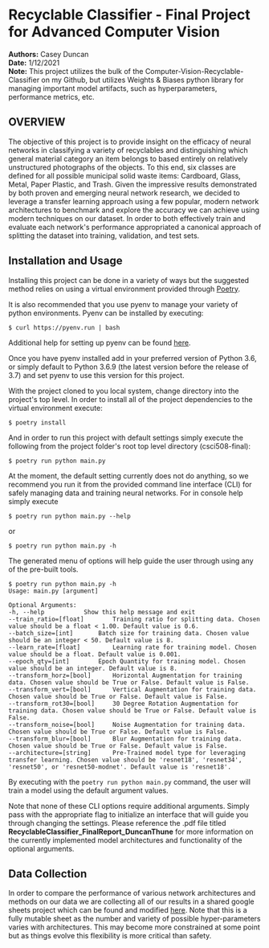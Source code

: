 <h1>Recyclable Classifier - Final Project for Advanced Computer Vision </h1>

**Authors:** Casey Duncan <br />
**Date:** 1/12/2021 <br />
**Note:** This project utilizes the bulk of the Computer-Vision-Recyclable-Classifier on my Github, but utilizes Weights & Biases python library for managing important model artifacts, such as hyperparameters, performance metrics, etc.

<h2>OVERVIEW</h2>

The objective of this project is to provide insight on the efficacy of neural networks in classifying a variety of recyclables and distinguishing which general material category an item belongs to based entirely on relatively unstructured photographs of the objects. To this end, six classes are defined for all possible municipal solid waste items: Cardboard, Glass, Metal, Paper Plastic, and Trash. Given the impressive results demonstrated by both proven and emerging neural network research, we decided to leverage a transfer learning approach using a few popular, modern network architectures to benchmark and explore the accuracy we can achieve using modern techniques on our dataset. In order to both effectively train and evaluate each network's performance appropriated a canonical approach of splitting the dataset into training, validation, and test sets.

<h2>Installation and Usage</h2>

Installing this project can be done in a variety of ways but the suggested method relies on using a virtual environment 
provided through [Poetry](https://python-poetry.org/docs/).

It is also recommended that you use pyenv to manage your variety of python environments. Pyenv can be installed by 
executing:
```
$ curl https://pyenv.run | bash
```
Additional help for setting up pyenv can be found [here](https://realpython.com/intro-to-pyenv/).

Once you have pyenv installed add in your preferred version of Python 3.6, or simply default to Python 3.6.9 (the latest 
version before the release of 3.7) and set pyenv to use this version for this project. 

With the project cloned to you local system, change directory into the project's top level. In order to install all of 
the project dependencies to the virtual environment execute:
```
$ poetry install
```

And in order to run this project with default settings simply execute the following from the project folder's root top level directory (csci508-final):
```
$ poetry run python main.py
```

At the moment, the default setting currently does not do anything, so we recommend you run it from the provided command line interface (CLI) for safely managing data and training neural networks. For in console help simply execute
```
$ poetry run python main.py --help
```
or 
```
$ poetry run python main.py -h
```
The generated menu of options will help guide the user through using any of the pre-built tools.  
```
$ poetry run python main.py -h
Usage: main.py [argument]

Optional Arguments:
-h, --help 			 Show this help message and exit
--train_ratio=[float] 		 Training ratio for splitting data. Chosen value should be a float < 1.00. Default value is 0.6.
--batch_size=[int] 		 Batch size for training data. Chosen value should be an integer < 50. Default value is 8.
--learn_rate=[float] 		 Learning rate for training model. Chosen value should be a float. Default value is 0.001.
--epoch_qty=[int] 		 Epoch Quantity for training model. Chosen value should be an integer. Default value is 8.
--transform_horz=[bool] 	 Horizontal Augmentation for training data. Chosen value should be True or False. Default value is False.
--transform_vert=[bool] 	 Vertical Augmentation for training data. Chosen value should be True or False. Default value is False.
--transform_rot30=[bool] 	 30 Degree Rotation Augmentation for training data. Chosen value should be True or False. Default value is False.
--transform_noise=[bool] 	 Noise Augmentation for training data. Chosen value should be True or False. Default value is False.
--transform_blur=[bool] 	 Blur Augmentation for training data. Chosen value should be True or False. Default value is False.
--architecture=[string] 	 Pre-Trained model type for leveraging transfer learning. Chosen value should be 'resnet18', 'resnet34', 'resnet50', or 'resnet50-modnet'. Default value is 'resnet18'.
```

By executing with the `poetry run python main.py` command, the user will train a model using the default argument values.

Note that none of these CLI options require additional arguments. Simply pass with the appropriate flag to initialize an
interface that will guide you through changing the settings. Please reference the .pdf file titled **RecyclableClassifier_FinalReport_DuncanThune** for more information on the currently implemented model architectures and functionality of the optional arguments.

<h2>Data Collection</h2>

In order to compare the performance of various network architectures and methods on our data we are collecting all of 
our results in a shared google sheets project which can be found and modified 
[here](https://drive.google.com/open?id=1LFFuCYt-rlyDO3pLFGtBgJ-dwgkvgq0lGIOQKgtxyao). Note that this is a fully mutable 
sheet as the number and variety of possible hyper-parameters varies with architectures. This may become more 
constrained at some point but as things evolve this flexibility is more critical than safety. 
